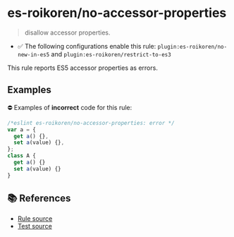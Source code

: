 # es-roikoren/no-accessor-properties
> disallow accessor properties.

- ✅ The following configurations enable this rule: `plugin:es-roikoren/no-new-in-es5` and `plugin:es-roikoren/restrict-to-es3`

This rule reports ES5 accessor properties as errors.

## Examples

⛔ Examples of **incorrect** code for this rule:

```js
/*eslint es-roikoren/no-accessor-properties: error */
var a = {
  get a() {},
  set a(value) {},
};
class A {
  get a() {}
  set a(value) {}
}
```

## 📚 References

- [Rule source](https://github.com/roikoren755/eslint-plugin-es/blob/v0.0.5/src/rules/no-accessor-properties.ts)
- [Test source](https://github.com/roikoren755/eslint-plugin-es/blob/v0.0.5/tests/src/rules/no-accessor-properties.ts)
